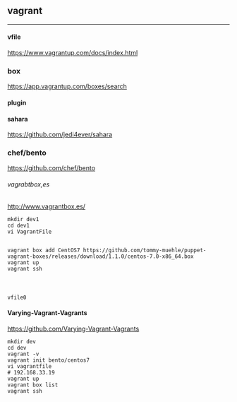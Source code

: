 ## vagrant

---

#### vfile
https://www.vagrantup.com/docs/index.html

### box
https://app.vagrantup.com/boxes/search

#### plugin
#### sahara
https://github.com/jedi4ever/sahara

### chef/bento
https://github.com/chef/bento

###### vagrabtbox,es
http://www.vagrantbox.es/

```
mkdir dev1
cd dev1
vi VagrantFile
```
```

```
```
vagrant box add CentOS7 https://github.com/tommy-muehle/puppet-vagrant-boxes/releases/download/1.1.0/centos-7.0-x86_64.box
vagrant up
vagrant ssh



```


####

###
###

```
vfile0

```

#### Varying-Vagrant-Vagrants
https://github.com/Varying-Vagrant-Vagrants


```
mkdir dev
cd dev
vagrant -v
vagrant init bento/centos7
vi vagrantfile
# 192.168.33.19
vagrant up
vagrant box list
vagrant ssh


```

```
```
